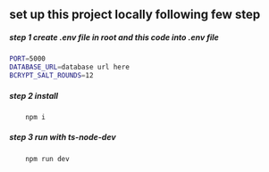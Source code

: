 ## set up this project locally following few step

##### step 1 create .env file in root and this code into .env file

```bash
PORT=5000
DATABASE_URL=database url here
BCRYPT_SALT_ROUNDS=12
```

##### step 2 install

```bash
    npm i
```

##### step 3 run with ts-node-dev

```bash
    npm run dev
```
